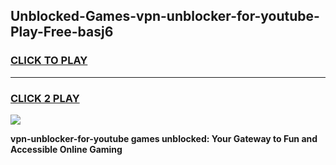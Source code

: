 
## Unblocked-Games-vpn-unblocker-for-youtube-Play-Free-basj6
<h3>
<a href="https://premium76.site?title=vpn-unblocker-for-youtube&ref=20M">CLICK TO PLAY</a></h3>
<hr>

<h3>
<a href="https://premium76.site?title=vpn-unblocker-for-youtube&ref=20M">CLICK 2 PLAY</a>
  
</h3>

<a href="https://premium76.site?title=vpn-unblocker-for-youtube&ref=19M"><img src="https://clearcache.store/games.png"></a>


**vpn-unblocker-for-youtube games unblocked: Your Gateway to Fun and Accessible Online Gaming**
